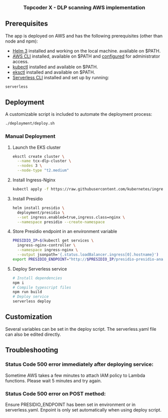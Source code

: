 <h3 align="center">Topcoder X - DLP scanning AWS implementation</h3>

## Prerequisites

The app is deployed on AWS and has the following prerequisites (other than node and npm):

* [Helm 3](https://helm.sh/docs/intro/install/) installed and working on the local machine. available on $PATH.
* [AWS CLI](https://aws.amazon.com/cli/) installed, available on $PATH and [configured](https://docs.aws.amazon.com/cli/latest/userguide/cli-configure-quickstart.html) for administrator access.
* [kubectl](https://kubernetes.io/docs/tasks/tools/install-kubectl/) installed and available on $PATH.
* [eksctl](https://eksctl.io/introduction/#installation) installed and available on $PATH.
* [Serverless CLI](https://www.serverless.com/framework/docs/getting-started/) installed and set up by running:
```sh
serverless
``` 

## Deployment

A customizable script is included to automate the deployment process:
```sh
./deployment/deploy.sh
```

### Manual Deployment

1. Launch the EKS cluster
   ```sh
   eksctl create cluster \
     --name tcx-dlp-cluster \
     --nodes 3 \
     --node-type "t2.medium" 
   ```
2. Install Ingress-Nginx
   ```sh
   kubectl apply -f https://raw.githubusercontent.com/kubernetes/ingress-nginx/controller-v0.44.0/deploy/static/provider/aws/deploy.yaml
   ```
3. Install Presidio
   ```sh
   helm install presidio \
     deployment/presidio \
     --set ingress.enabled=true,ingress.class=nginx \
     --namespace presidio --create-namespace
   ```
4. Store Presidio endpoint in an environment variable
   ```sh
   PRESIDIO_IP=$(kubectl get services \
     ingress-nginx-controller \
     --namespace ingress-nginx \
     --output jsonpath='{.status.loadBalancer.ingress[0].hostname}')
   export PRESIDIO_ENDPOINT="http://$PRESIDIO_IP/presidio-presidio-analyzer/analyze"
   ```
5. Deploy Serverless service
   ```sh
   # Install dependencies
   npm i
   # Compile typescript files
   npm run build
   # Deploy service
   serverless deploy
   ```

## Customization

Several variables can be set in the deploy script.
The serverless.yaml file can also be edited directly.

## Troubleshooting

### Status Code 500 error immediately after deploying service:
  Sometime AWS takes a few minutes to attach IAM policy to Lambda functions. Please wait 5 minutes and try again.

### Status Code 500 error on POST method:
  Ensure PRESIDIO_ENDPOINT has been set in environment or in serverless.yaml. Enpoint is only set automatically when using deploy script. 
